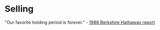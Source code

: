 # Selling

"Our favorite holding period is forever." - [1988 Berkshire Hathaway report](http://www.berkshirehathaway.com/letters/1988.html)
